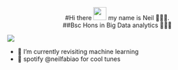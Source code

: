 <div align="center"> #Hi there  <img src="https://raw.githubusercontent.com/nakulbhati/nakulbhati/master/contain/Hi.gif" width="30px">  my name is Neil 👨🏾‍💻.
</div>

<div align="center">##Bsc Hons in Big Data analytics 👨🏽‍🎓</div>

![](https://komarev.com/ghpvc/?username=neilfabiao&color=lightgrey)

- 🌱 I’m currently revisiting machine learning
- 🌊 spotify @neilfabiao for cool tunes
<!--
**NeilFabiao/neilfabiao** is a ✨ _special_ ✨ repository because its `README.md` (this file) appears on your GitHub profile.

Here are some ideas to get you started:

- 🔭 I’m currently working on ...
- 🌱 I’m currently learning ...
- 👯 I’m looking to collaborate on ...
- 🤔 I’m looking for help with ...
- 💬 Ask me about ...
- 📫 How to reach me: ...
- 😄 Pronouns: ...
- ⚡ Fun fact: ...
-->

